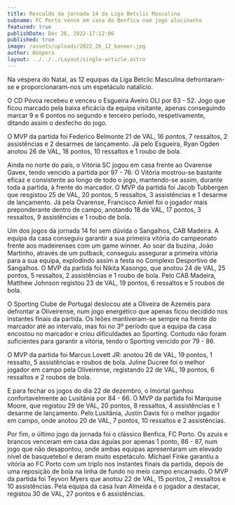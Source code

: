 ```yaml
---
title: Rescaldo da jornada 14 da Liga Betclic Masculina
subname: FC Porto vence em casa do Benfica num jogo alucinante
featured: true
publishDate: Dec 26, 2022-17:12:06
published: true
image: /assets/uploads/2022_26_12_banner.jpg
author: Hoopers
layout: ../../../Layout/single-article.astro
---
```

<!--StartFragment-->

Na véspera do Natal, as 12 equipas da Liga Betclic Masculina defrontaram-se e proporcionaram-nos um espetáculo natalício.



O CD Póvoa recebeu e venceu o Esgueira Aveiro OLI por 63 - 52. Jogo que ficou marcado pela baixa eficácia da equipa visitante, apenas conseguindo marcar 9 e 6 pontos no segundo e terceiro período, respetivamente, ditando assim o desfecho do jogo.



O MVP da partida foi Federico Belmonte 21 de VAL, 16 pontos, 7 ressaltos, 2 assistências e 2 desarmes de lançamento. Já pelo Esgueira, Ryan Ogden anotou 26 de VAL, 18 pontos, 10 ressaltos e 1 roubo de bola. 



Ainda no norte do país, o Vitória SC jogou em casa frente ao Ovarense Gavex, tendo vencido a partida por 97 - 76. O Vitória mostrou-se bastante eficaz e consistente ao longo de todo o jogo, mantendo-se assim, durante toda a partida, à frente do marcador. O MVP da partida foi Jacob Tubbergen que resgistou 25 de VAL, 20 pontos, 5 ressaltos, 3 assistências e 1 desarme de lançamento. Já pela Ovarense, Francisco Amiel foi o jogador mais preponderante dentro de campo, anotando 18 de VAL, 17 pontos, 3 ressaltos, 9 assistências e 1 roubo de bola. 



Um dos jogos da jornada 14 foi sem dúvida o Sangalhos, CAB Madeira. A equipa da casa conseguiu garantir a sua primeira vitória do campeonato frente aos madeirenses com um game winner. Ao soar da buzina, João Martinho, através de um putback, conseguiu assegurar a primeira vitória para a sua equipa, explodindo assim a festa no Complexo Desportivo de Sangalhos. O MVP da partida foi Nikita Kasongo, que anotou 24 de VAL, 25 pontos, 5 ressaltos, 2 assistências e 1 roubo de bola. Pelo CAB Madeira, Matthew Johnson registou 23 de VAL, 19 pontos, 6 ressaltos e 5 roubos de bola.



O Sporting Clube de Portugal deslocou até a Oliveira de Azeméis para defrontar a Oliveirense, num jogo energético que apenas ficou decidido nos instantes finais da partida. Os leões mantiveram-se sempre na frente do marcador até ao intervalo, mas foi no 3º período que a equipa da casa encostou no marcador e criou dificuldades ao Sporting. Contudo não foram suficientes para garantir a vitória, tendo o Sporting vencido por 79 - 86. 

O MVP da partida foi Marcus Lovett JR: anotou 26 de VAL, 19 pontos, 1 ressalto, 5 assistências e roubos de bola. Juline Ducree foi o melhor jogador em campo pela Oliveirense, registando 22 de VAL, 19 pontos, 6 ressaltos e 2 roubos de bola.



E para fechar os jogos do dia 22 de dezembro, o Imortal ganhou confortavelmente ao Lusitânia por 84 - 66. O MVP da partida foi Marquise Moore, que registou 29 de VAL, 20 pontos, 8 ressaltos, 4 assistências e 1 desarme de lançamento. Pelo Lusitânia, Justin Davis foi o melhor jogador em campo, onde anotou 20 de VAL, 7 pontos, 10 ressaltos e 2 assistências.



Por fim, o último jogo da jornada foi o clássico Benfica, FC Porto. Os azuis e brancos venceram em casa das águias por apenas 1 ponto, 86 - 87, num jogo que não desapontou, onde ambas equipas apresentaram um elevado nível de basquetebol e deram muito espetáculo. Michael Finke garantiu a vitória ao FC Porto com um triplo nos instantes finais da partida, depois de uma reposição de bola na linha de fundo no meio campo encarnado. O MVP da partida foi Teyvon Myers que anotou 22 de VAL, 15 pontos, 2 ressaltos e 10 assistências. Pela equipa da casa Ivan Almeida é o jogador a destacar, registou 30 de VAL, 27 pontos e 6 assistências.



<!--EndFragment-->